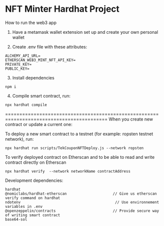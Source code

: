 # NFT Minter Hardhat Project

How to run the web3 app

1. Have a metamask wallet extension set up and create your own personal wallet

2. Create .env file with these attributes:
```shell
ALCHEMY_API_URL=
ETHERSCAN_WEB3_MINT_NFT_API_KEY=
PRIVATE_KEY=
PUBLIC_KEY=
```
3. Install dependencies
```shell
npm i
```

4. Compile smart contract, run:
```shell
npx hardhat compile
```
==========================================================================================
When you create new contract or update a current one:

To deploy a new smart contract to a testnet (for example: ropsten testnet network), run: 
```shell
npx hardhat run scripts/TekCouponNFTDeploy.js --network ropsten
```

To verify deployed contract on Etherscan and to be able to read and write contract directly on Etherscan
```shell
npx hardhat verify  --network networkName contractAddress
```

Development dependencies:
```shell
hardhat
@nomiclabs/hardhat-etherscan                     // Give us etherscan verify command on hardhat
ndotenv                                           // Use environnement variables in .env
@openzeppelin/contracts                          // Provide secure way of writing smart contract
base64-sol
```
